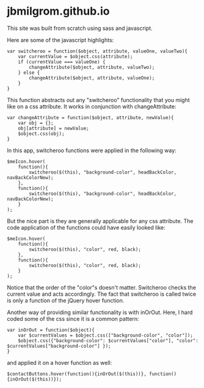 jbmilgrom.github.io
===================


This site was built from scratch using sass and javascript.

Here are some of the javascript highlights:

	var switcheroo = function($object, attribute, valueOne, valueTwo){
		var currentValue = $object.css(attribute);
		if (currentValue === valueOne) {
			changeAttribute($object, attribute, valueTwo);
		} else {
			changeAttribute($object, attribute, valueOne);
		}
	}

This function abstracts out any "switcheroo" functionality that you might like on a css attribute.  It works in conjunction with changeAttribute: 

	var changeAttribute = function($object, attribute, newValue){
		var obj = {};
		obj[attribute] = newValue; 
		$object.css(obj);
	}

In this app, switcheroo functions were applied in the following way: 

	$meIcon.hover(
		function(){
			switcheroo($(this), "background-color", headBackColor, navBackColorNew);
		}, 
		function(){
			switcheroo($(this), "background-color", headBackColor, navBackColorNew);
		}
	);
	
But the nice part is they are generally applicable for any css attribute.  The code application of the functions could have easily looked like:

	$meIcon.hover(
		function(){
			switcheroo($(this), "color", red, black);
		}, 
		function(){
			switcheroo($(this), "color", red, black);
		}
	);
	
Notice that the order of the "color"s doesn't matter.  Switcheroo checks the current value and acts accordingly.  The fact that switcheroo is called twice is only a function of the jQuery hover function. 
	
Another way of providing similar functionality is with inOrOut.  Here, I hard coded some of the css since it is a common pattern: 

	var inOrOut = function($object){
		var $currentValues = $object.css(["background-color", "color"]);
		$object.css({"background-color": $currentValues["color"], "color": 	$currentValues["background-color"] });
	}

and applied it on a hover function as well:

	$contactButtons.hover(function(){inOrOut($(this))}, function(){inOrOut($(this))});

